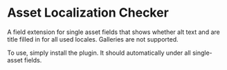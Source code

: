 # Asset Localization Checker

A field extension for single asset fields that shows whether alt text and are title filled in for all used locales. Galleries are not supported.

To use, simply install the plugin. It should automatically under all single-asset fields.